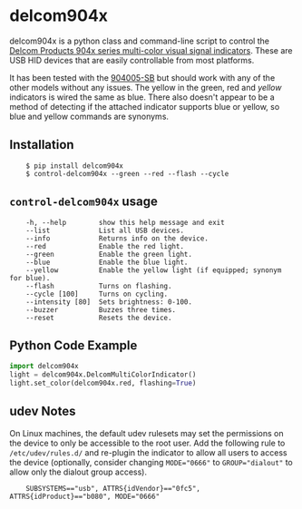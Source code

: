 delcom904x
==========
delcom904x is a python class and command-line script to control the [Delcom Products 904x
series multi-color visual signal indicators](http://www.delcomproducts.com/products_USBLMP.asp).
These are USB HID devices that are easily controllable from most platforms.

It has been tested with the [904005-SB](http://www.delcomproducts.com/productdetails.asp?productnum=904005-SB)
but should work with any of the other models without any issues. The yellow in the green,
red and *yellow* indicators is wired the same as blue. There also doesn't appear to be a
method of detecting if the attached indicator supports blue or yellow, so blue and yellow
commands are synonyms.


Installation
------------

        $ pip install delcom904x
        $ control-delcom904x --green --red --flash --cycle


`control-delcom904x` usage
-----------------------------

        -h, --help        show this help message and exit
        --list            List all USB devices.
        --info            Returns info on the device.
        --red             Enable the red light.
        --green           Enable the green light.
        --blue            Enable the blue light.
        --yellow          Enable the yellow light (if equipped; synonym for blue).
        --flash           Turns on flashing.
        --cycle [100]     Turns on cycling.
        --intensity [80]  Sets brightness: 0-100.
        --buzzer          Buzzes three times.
        --reset           Resets the device.


Python Code Example
-------------------

```python
import delcom904x
light = delcom904x.DelcomMultiColorIndicator()
light.set_color(delcom904x.red, flashing=True)
```


udev Notes
----------

On Linux machines, the default udev rulesets may set the permissions on the device to only
be accessible to the root user. Add the following rule to `/etc/udev/rules.d/` and
re-plugin the indicator to allow all users to access the device (optionally, consider
changing `MODE="0666"` to `GROUP="dialout"` to allow only the dialout group access).

        SUBSYSTEMS=="usb", ATTRS{idVendor}=="0fc5", ATTRS{idProduct}=="b080", MODE="0666"

